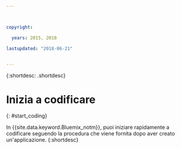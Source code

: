 ```yaml
---



copyright:

  years: 2015, 2018

lastupdated: "2018-06-21"


---
```


{:shortdesc: .shortdesc}

# Inizia a codificare
{: #start_coding}

In {{site.data.keyword.Bluemix_notm}}, puoi iniziare rapidamente a codificare seguendo la procedura che viene fornita dopo aver creato un'applicazione.
{:shortdesc}
